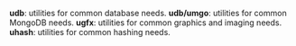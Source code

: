 **udb**: utilities for common database needs.
**udb/umgo**: utilities for common MongoDB needs.
**ugfx**: utilities for common graphics and imaging needs.
**uhash**: utilities for common hashing needs.
